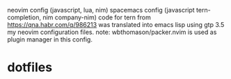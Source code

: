 neovim config (javascript, lua, nim)
spacemacs config (javascript tern-completion, nim company-nim)
code for tern from https://qna.habr.com/q/986213 was translated into emacs lisp using gtp 3.5
my neovim configuration files.
note: wbthomason/packer.nvim is used as plugin manager in this config.
# dotfiles
